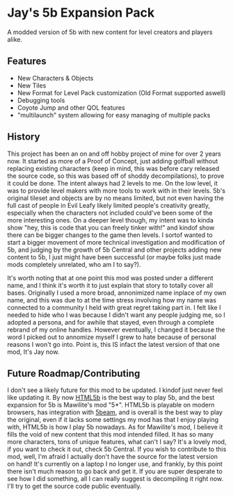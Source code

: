 # Jay's 5b Expansion Pack
A modded version of 5b with new content for level creators and players alike.

## Features
- New Characters & Objects
- New Tiles
- New Format for Level Pack customization (Old Format supported aswell)
- Debugging tools
- Coyote Jump and other QOL features
- "multilaunch" system allowing for easy managing of multiple packs

## History
This project has been an on and off hobby project of mine for over 2 years now. It started as more of a Proof of Concept, just adding golfball without replacing existing characters (keep in mind, this was before cary released the source code, so this was based off of shoddy decompilations), to prove it could be done. The intent always had 2 levels to me. On the low level, it was to provide level makers with more tools to work with in their levels. 5b's original tileset and objects are by no means limited, but not even having the full cast of people in Evil Leafy likely limited people's creativity greatly, especially when the characters not included could've been some of the more interesting ones. On a deeper level though, my intent was to kinda show "hey, this is code that you can freely tinker with!" and kindof show there can be bigger changes to the game then levels. I sortof wanted to start a bigger movement of more technical investigation and modification of 5b, and judging by the growth of 5b Central and other projects adding new content to 5b, I just might have been successful (or maybe folks just made mods completely unrelated, who am I to say?). 

It's worth noting that at one point this mod was posted under a different name, and I think it's worth it to just explain that story to totally cover all bases. Originally I used a more broad, annonimized name inplace of my own name, and this was due to at the time stress involving how my name was connected to a community I held with great regret taking part in. I felt like I needed to hide who I was because I didn't want any people judging me, so I adopted a persona, and for awhile that stayed, even through a complete rebrand of my online handles. However eventually, I changed it because the word I picked out to annomize myself I grew to hate because of personal reasons I won't go into. Point is, this IS infact the latest version of that one mod, It's Jay now.

## Future Roadmap/Contributing
I don't see a likely future for this mod to be updated. I kindof just never feel like updating it. By now [HTML5b](https://github.com/coppersalts/HTML5b) is the best way to play 5b, and the best expansion for 5b is Mawilite's mod "5*". HTML5b is playable on modern browsers, has integration with [5beam](https://github.com/Zolo101/5beam), and is overall is the best way to play the original, even if it lacks some settings my mod has that I enjoy playing with, HTML5b is how I play 5b nowadays. As for Mawilite's mod, I believe it fills the void of new content that this mod intended filled. It has so many more characters, tons of unique features, what can't I say? It's a lovely mod, if you want to check it out, check 5b Central. If you wish to contribute to this mod, well, I'm afraid I actually don't have the source for the latest version on hand! It's currently on a laptop I no longer use, and frankly, by this point there isn't much reason to go back and get it. If you are super desperate to see how I did something, all I can really suggest is decompiling it right now. I'll try to get the source code public eventually.

